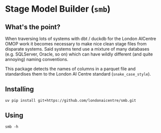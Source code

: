 # Stage Model Builder (`smb`)

## What's the point?

When traversing lots of systems with dbt / duckdb for the London AICentre OMOP work it becomes necessary to make nice clean stage files from disparate systems. Said systems tend use a mixture of many databases (e.g. SQLServer, Oracle, so on) which can have wildly different (and quite annoying) naming conventions.

This package detects the names of columns in a parquet file and standardises them to the London AI Centre standard (`snake_case_style`).

## Installing

`uv pip install git+https://github.com/londonaicentre/smb.git`

## Using

`smb -h`
